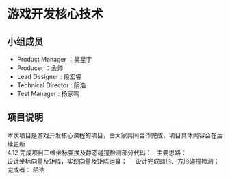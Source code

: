 # 游戏开发核心技术
## 小组成员
- Product Manager ：吴星宇
- Producer ：余帅
- Lead Designer : 段宏睿
- Technical Director : 阴浩
- Test Manager : 杨家鸣
## 项目说明
本次项目是游戏开发核心课程的项目，由大家共同合作完成，项目具体内容会在后续更新    
4.12 完成项目二维坐标变换及静态碰撞检测部分代码：   
  主要思路：   
  设计坐标向量及矩阵，实现向量及矩阵运算；     
  设计完成圆形、方形碰撞检测；    
  完成者： 阴浩  
     
